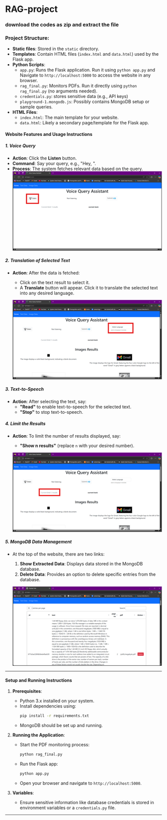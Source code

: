 # RAG-project

### download the codes as zip and extract the file

### Project Structure:
- **Static files**: Stored in the `static` directory.
- **Templates**: Contain HTML files (`index.html` and `data.html`) used by the Flask app.
- **Python Scripts**:
  - `app.py`: Runs the Flask application. Run it using `python app.py` and  Navigate to `http://localhost:5000` to access the website in any browser.
  - `rag_final.py`: Monitors PDFs. Run it directly using `python rag_final.py` (no arguments needed).
  - `credentials.py`: stores sensitive data (e.g., API keys)
  - `playground-1.mongodb.js`: Possibly contains MongoDB setup or sample queries.
- **HTML Files**:
  - `index.html`: The main template for your website.
  - `data.html`: Likely a secondary page/template for the Flask app.


#### **Website Features and Usage Instructions**

##### **1. Voice Query**
- **Action**: Click the **Listen** button.
- **Command**: Say your query, e.g., "Hey, <some query>".
- **Process**: The system fetches relevant data based on the query.  
  ![listen button](https://github.com/Senthilsk10/RAG-project/blob/main/images/btn.png?raw=true)

##### **2. Translation of Selected Text**
- **Action**: After the data is fetched:
  - Click on the text result to select it.
  - A **Translate** button will appear. Click it to translate the selected text into any desired language.  
  
  ![translate button](https://github.com/Senthilsk10/RAG-project/blob/main/images/translate.png?raw=true)
  
##### **3. Text-to-Speech**
- **Action**: After selecting the text, say:
  - **"Read"** to enable text-to-speech for the selected text.
  - **"Stop"** to stop text-to-speech.

##### **4. Limit the Results**
- **Action**: To limit the number of results displayed, say:
  - **"Show n results"** (replace `n` with your desired number).  
  
  ![result limit](https://github.com/Senthilsk10/RAG-project/blob/main/images/result-limit.png?raw=true)

##### **5. MongoDB Data Management**
- At the top of the website, there are two links:
  1. **Show Extracted Data**: Displays data stored in the MongoDB database.
  2. **Delete Data**: Provides an option to delete specific entries from the database.  
  
  ![text and image data](https://github.com/Senthilsk10/RAG-project/blob/main/images/text-image-page.png?raw=true)
---

#### **Setup and Running Instructions**

1. **Prerequisites**:
   - Python 3.x installed on your system.
   - Install dependencies using:
     ```bash
     pip install -r requirements.txt
     ```
   - MongoDB should be set up and running.

2. **Running the Application**:
   - Start the PDF monitoring process:
     ```bash
     python rag_final.py
     ```
   - Run the Flask app:
     ```bash
     python app.py
     ```
   - Open your browser and navigate to `http://localhost:5000`.

3. **Variables**:
   - Ensure sensitive information like database credentials is stored in environment variables or a `credentials.py` file.

---
